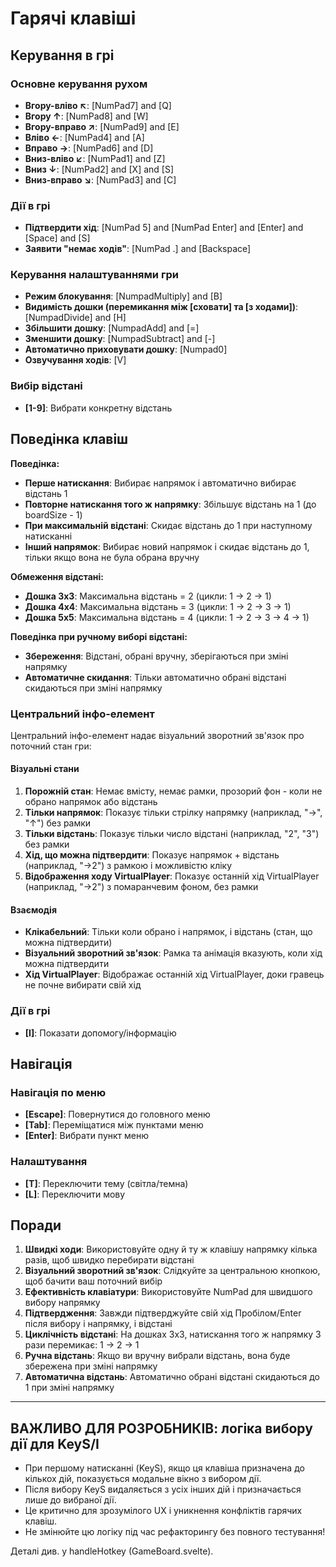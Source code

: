 # Гарячі клавіші
## Керування в грі

### Основне керування рухом
- **Вгору-вліво ↖**: [NumPad7] and [Q]
- **Вгору ↑**: [NumPad8] and [W]
- **Вгору-вправо ↗**: [NumPad9] and [E]
- **Вліво ←**: [NumPad4] and [A]
- **Вправо →**: [NumPad6] and [D]
- **Вниз-вліво ↙**: [NumPad1] and [Z]
- **Вниз ↓**: [NumPad2] and [X] and [S]
- **Вниз-вправо ↘**: [NumPad3] and [C]

### Дії в грі
- **Підтвердити хід**: [NumPad 5] and [NumPad Enter] and [Enter] and [Space] and [S]
- **Заявити "немає ходів"**: [NumPad .] and [Backspace]

### Керування налаштуваннями гри
- **Режим блокування**: [NumpadMultiply] and [B]
- **Видимість дошки (перемикання між [сховати] та [з ходами])**: [NumpadDivide] and [H]
- **Збільшити дошку**: [NumpadAdd] and [=]
- **Зменшити дошку**: [NumpadSubtract] and [-]
- **Автоматично приховувати дошку**: [Numpad0]
- **Озвучування ходів**: [V]

### Вибір відстані
- **[1-9]**: Вибрати конкретну відстань

## Поведінка клавіш

**Поведінка:**
- **Перше натискання**: Вибирає напрямок і автоматично вибирає відстань 1
- **Повторне натискання того ж напрямку**: Збільшує відстань на 1 (до boardSize - 1)
- **При максимальній відстані**: Скидає відстань до 1 при наступному натисканні
- **Інший напрямок**: Вибирає новий напрямок і скидає відстань до 1, тільки якщо вона не була обрана вручну

**Обмеження відстані:**
- **Дошка 3x3**: Максимальна відстань = 2 (цикли: 1 → 2 → 1)
- **Дошка 4x4**: Максимальна відстань = 3 (цикли: 1 → 2 → 3 → 1)
- **Дошка 5x5**: Максимальна відстань = 4 (цикли: 1 → 2 → 3 → 4 → 1)

**Поведінка при ручному виборі відстані:**
- **Збереження**: Відстані, обрані вручну, зберігаються при зміні напрямку
- **Автоматичне скидання**: Тільки автоматично обрані відстані скидаються при зміні напрямку

### Центральний інфо-елемент
Центральний інфо-елемент надає візуальний зворотний зв'язок про поточний стан гри:

#### Візуальні стани
1. **Порожній стан**: Немає вмісту, немає рамки, прозорий фон - коли не обрано напрямок або відстань
2. **Тільки напрямок**: Показує тільки стрілку напрямку (наприклад, "→", "↑") без рамки
3. **Тільки відстань**: Показує тільки число відстані (наприклад, "2", "3") без рамки
4. **Хід, що можна підтвердити**: Показує напрямок + відстань (наприклад, "→2") з рамкою і можливістю кліку
5. **Відображення ходу VirtualPlayer**: Показує останній хід VirtualPlayer (наприклад, "→2") з помаранчевим фоном, без рамки

#### Взаємодія
- **Клікабельний**: Тільки коли обрано і напрямок, і відстань (стан, що можна підтвердити)
- **Візуальний зворотний зв'язок**: Рамка та анімація вказують, коли хід можна підтвердити
- **Хід VirtualPlayer**: Відображає останній хід VirtualPlayer, доки гравець не почне вибирати свій хід

### Дії в грі
- **[I]**: Показати допомогу/інформацію

## Навігація

### Навігація по меню
- **[Escape]**: Повернутися до головного меню
- **[Tab]**: Переміщатися між пунктами меню
- **[Enter]**: Вибрати пункт меню

### Налаштування
- **[T]**: Переключити тему (світла/темна)
- **[L]**: Переключити мову


## Поради

1. **Швидкі ходи**: Використовуйте одну й ту ж клавішу напрямку кілька разів, щоб швидко перебирати відстані
2. **Візуальний зворотний зв'язок**: Слідкуйте за центральною кнопкою, щоб бачити ваш поточний вибір
3. **Ефективність клавіатури**: Використовуйте NumPad для швидшого вибору напрямку
4. **Підтвердження**: Завжди підтверджуйте свій хід Пробілом/Enter після вибору і напрямку, і відстані
5. **Циклічність відстані**: На дошках 3x3, натискання того ж напрямку 3 рази перемикає: 1 → 2 → 1
6. **Ручна відстань**: Якщо ви вручну вибрали відстань, вона буде збережена при зміні напрямку
7. **Автоматична відстань**: Автоматично обрані відстані скидаються до 1 при зміні напрямку

---

## ВАЖЛИВО ДЛЯ РОЗРОБНИКІВ: логіка вибору дії для KeyS/І

- При першому натисканні (KeyS), якщо ця клавіша призначена до кількох дій, показується модальне вікно з вибором дії.
- Після вибору KeyS видаляється з усіх інших дій і призначається лише до вибраної дії.
- Це критично для зрозумілого UX і уникнення конфліктів гарячих клавіш.
- Не змінюйте цю логіку під час рефакторингу без повного тестування!

Деталі див. у handleHotkey (GameBoard.svelte).
